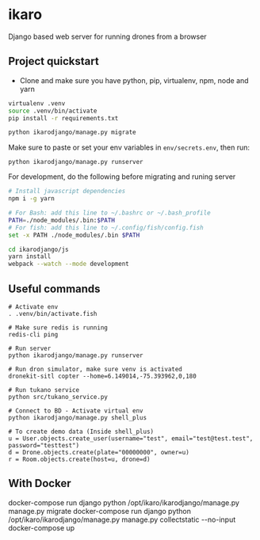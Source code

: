 # ikaro
Django based web server for running drones from a browser

## Project quickstart

* Clone and make sure you have python, pip, virtualenv, npm, node and yarn

```bash
virtualenv .venv
source .venv/bin/activate
pip install -r requirements.txt

python ikarodjango/manage.py migrate
```

Make sure to paste or set your env variables in `env/secrets.env`, then run:
```
python ikarodjango/manage.py runserver
```

For development, do the following before migrating and runing server
```bash
# Install javascript dependencies
npm i -g yarn

# For Bash: add this line to ~/.bashrc or ~/.bash_profile
PATH=./node_modules/.bin:$PATH
# For fish: add this line to ~/.config/fish/config.fish
set -x PATH ./node_modules/.bin $PATH

cd ikarodjango/js
yarn install
webpack --watch --mode development
```

## Useful commands
```
# Activate env
. .venv/bin/activate.fish

# Make sure redis is running
redis-cli ping

# Run server
python ikarodjango/manage.py runserver

# Run dron simulator, make sure venv is activated
dronekit-sitl copter --home=6.149014,-75.393962,0,180

# Run tukano service
python src/tukano_service.py

# Connect to BD - Activate virtual env
python ikarodjango/manage.py shell_plus

# To create demo data (Inside shell_plus)
u = User.objects.create_user(username="test", email="test@test.test", password="testtest")
d = Drone.objects.create(plate="00000000", owner=u)
r = Room.objects.create(host=u, drone=d)
```

## With Docker

docker-compose run django python /opt/ikaro/ikarodjango/manage.py manage.py migrate
docker-compose run django python /opt/ikaro/ikarodjango/manage.py manage.py collectstatic --no-input
docker-compose up